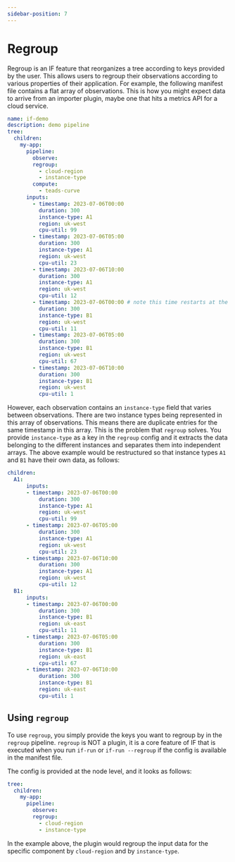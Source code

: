 ```yaml
---
sidebar-position: 7
---
```


# Regroup

Regroup is an IF feature that reorganizes a tree according to keys provided by the user. This allows users to regroup their observations according to various properties of their application. For example, the following manifest file contains a flat array of observations. This is how you might expect data to arrive from an importer plugin, maybe one that hits a metrics API for a cloud service.


```yaml
name: if-demo
description: demo pipeline
tree:
  children:
    my-app:
      pipeline:
        observe:
        regroup:
          - cloud-region
          - instance-type     
        compute:
          - teads-curve
      inputs:
        - timestamp: 2023-07-06T00:00
          duration: 300 
          instance-type: A1 
          region: uk-west
          cpu-util: 99
        - timestamp: 2023-07-06T05:00 
          duration: 300 
          instance-type: A1 
          region: uk-west
          cpu-util: 23	  
        - timestamp: 2023-07-06T10:00
          duration: 300
          instance-type: A1 
          region: uk-west
          cpu-util: 12
        - timestamp: 2023-07-06T00:00 # note this time restarts at the start timstamp
          duration: 300 
          instance-type: B1
          region: uk-west
          cpu-util: 11
        - timestamp: 2023-07-06T05:00 
          duration: 300 
          instance-type: B1
          region: uk-west
          cpu-util: 67
        - timestamp: 2023-07-06T10:00
          duration: 300 
          instance-type: B1
          region: uk-west
          cpu-util: 1	  
```

However, each observation contains an `instance-type` field that varies between observations. There are two instance types being represented in this array of observations. This means there are duplicate entries for the same timestamp in this array. This is the problem that `regroup` solves. You provide `instance-type` as a key in the `regroup` config and it extracts the data belonging to the different instances and separates them into independent arrays. The above example would be restructured so that instance types `A1` and `B1` have their own data, as follows:


```yaml
children:
  A1:
      inputs:
      - timestamp: 2023-07-06T00:00
          duration: 300
          instance-type: A1
          region: uk-west
          cpu-util: 99
      - timestamp: 2023-07-06T05:00
          duration: 300
          instance-type: A1
          region: uk-west
          cpu-util: 23
      - timestamp: 2023-07-06T10:00
          duration: 300
          instance-type: A1
          region: uk-west
          cpu-util: 12
  B1:
      inputs:
      - timestamp: 2023-07-06T00:00
          duration: 300
          instance-type: B1
          region: uk-east
          cpu-util: 11
      - timestamp: 2023-07-06T05:00
          duration: 300
          instance-type: B1
          region: uk-east
          cpu-util: 67
      - timestamp: 2023-07-06T10:00
          duration: 300
          instance-type: B1
          region: uk-east
          cpu-util: 1          
```

## Using `regroup`

To use `regroup`, you simply provide the keys you want to regroup by in the `regroup` pipeline. `regroup` is NOT a plugin, it is a core feature of IF that is executed when you run `if-run` or `if-run --regroup` if the config is available in the manifest file.

The config is provided at the node level, and it looks as follows:

```yaml
tree:
  children:
    my-app:
      pipeline:
        observe:
        regroup:
          - cloud-region
          - instance-type  
```

In the example above, the plugin would regroup the input data for the specific component by `cloud-region` and by `instance-type`.
